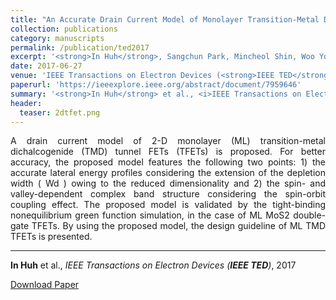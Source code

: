 ```yaml
---
title: "An Accurate Drain Current Model of Monolayer Transition-Metal Dichalcogenide Tunnel FETs"
collection: publications
category: manuscripts
permalink: /publication/ted2017
excerpt: '<strong>In Huh</strong>, Sangchun Park, Mincheol Shin, Woo Young Choi'
date: 2017-06-27
venue: 'IEEE Transactions on Electron Devices (<strong>IEEE TED</strong>)'
paperurl: 'https://ieeexplore.ieee.org/abstract/document/7959646'
summary: '<strong>In Huh</strong> et al., <i>IEEE Transactions on Electron Devices (<strong>IEEE TED</strong>)</i>, 2017'
header:
  teaser: 2dtfet.png
---
```

<p align="justify">
A drain current model of 2-D monolayer (ML) transition-metal dichalcogenide (TMD) tunnel FETs (TFETs) is proposed. For better accuracy, the proposed model features the following two points: 1) the accurate lateral energy profiles considering the extension of the depletion width ( Wd ) owing to the reduced dimensionality and 2) the spin- and valley-dependent complex band structure considering the spin-orbit coupling effect. The proposed model is validated by the tight-binding nonequilibrium green function simulation, in the case of ML MoS2 double-gate TFETs. By using the proposed model, the design guideline of ML TMD TFETs is presented.
</p>
<hr>

<strong>In Huh</strong> et al., <i>IEEE Transactions on Electron Devices (<strong>IEEE TED</strong>)</i>, 2017

[Download Paper](https://ieeexplore.ieee.org/abstract/document/7959646)
